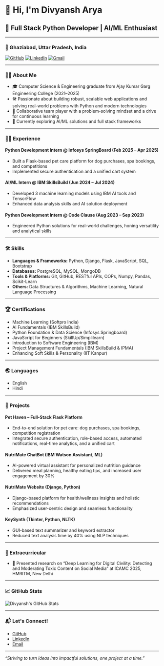 # 👋 Hi, I'm Divyansh Arya

## 🚀 Full Stack Python Developer | AI/ML Enthusiast

---

### 📍 Ghaziabad, Uttar Pradesh, India  
[![GitHub](https://img.shields.io/badge/GitHub-divyansharya8826-181717?logo=github)](https://github.com/divyansharya8826)
[![LinkedIn](https://img.shields.io/badge/LinkedIn-Divyansh%20Arya-blue?logo=linkedin)](https://linkedin.com/in/divyansh-arya-19644323b)
[![Gmail](https://img.shields.io/badge/Gmail-divyansharya00@gmail.com-D14836?logo=gmail&logoColor=white)](mailto:divyansharya00@gmail.com)

---

### 👨‍💻 About Me

- 🎓 Computer Science & Engineering graduate from Ajay Kumar Garg Engineering College (2021–2025)
- 🛠️ Passionate about building robust, scalable web applications and solving real-world problems with Python and modern technologies
- 🤝 Collaborative team player with a problem-solving mindset and a drive for continuous learning
- 🌱 Currently exploring AI/ML solutions and full stack frameworks

---

### 🧑‍💼 Experience

#### **Python Development Intern** @ Infosys SpringBoard (Feb 2025 – Apr 2025)
- Built a Flask-based pet care platform for dog purchases, spa bookings, and competitions
- Implemented secure authentication and a unified cart system

#### **AI/ML Intern** @ IBM SkillsBuild (Jun 2024 – Jul 2024)
- Developed 3 machine learning models using IBM AI tools and TensorFlow
- Enhanced data analysis skills and AI solution deployment

#### **Python Development Intern** @ Code Clause (Aug 2023 – Sep 2023)
- Engineered Python solutions for real-world challenges, honing versatility and analytical skills

---

### 🛠️ Skills

- **Languages & Frameworks:** Python, Django, Flask, JavaScript, SQL, Bootstrap
- **Databases:** PostgreSQL, MySQL, MongoDB
- **Tools & Platforms:** Git, GitHub, RESTful APIs, OOPs, Numpy, Pandas, Scikit-Learn
- **Others:** Data Structures & Algorithms, Machine Learning, Natural Language Processing

---

### 🏆 Certifications

- Machine Learning (Softpro India)
- AI Fundamentals (IBM SkillsBuild)
- Python Foundation & Data Science (Infosys Springboard)
- JavaScript for Beginners (SkillUp/Simplilearn)
- Introduction to Software Engineering (IBM)
- Project Management Fundamentals (IBM SkillsBuild & IPMA)
- Enhancing Soft Skills & Personality (IIT Kanpur)

---

### 🌏 Languages

- English
- Hindi

---

### 🚩 Projects

#### **Pet Haven** – Full-Stack Flask Platform
- End-to-end solution for pet care: dog purchases, spa bookings, competition registration
- Integrated secure authentication, role-based access, automated notifications, real-time analytics, and a unified cart

#### **NutriMate ChatBot** (IBM Watson Assistant, ML)
- AI-powered virtual assistant for personalized nutrition guidance
- Delivered meal planning, healthy eating tips, and increased user engagement by 30%

#### **NutriMate Website** (Django, Python)
- Django-based platform for health/wellness insights and holistic recommendations
- Emphasized user-centric design and seamless functionality

#### **KeySynth** (Tkinter, Python, NLTK)
- GUI-based text summarizer and keyword extractor
- Reduced text analysis time by 40% using NLP techniques

---

### 🎤 Extracurricular

- 📝 Presented research on “Deep Learning for Digital Civility: Detecting and Moderating Toxic Content on Social Media” at ICAMC 2025, HMRITM, New Delhi

---

### 📈 GitHub Stats

![Divyansh's GitHub Stats](https://github-readme-stats.vercel.app/api?username=divyansharya8826&show_icons=true&theme=radical)

---

### 📬 Let's Connect!

- [GitHub](https://github.com/divyansharya8826)
- [LinkedIn](https://linkedin.com/in/divyansh-arya-19644323b)
- [Email](mailto:divyansharya00@gmail.com)

---

*“Striving to turn ideas into impactful solutions, one project at a time.”*
